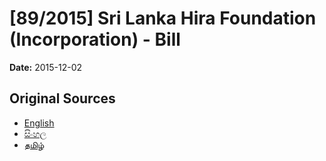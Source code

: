 # [89/2015] Sri Lanka Hira Foundation (Incorporation) - Bill

**Date:** 2015-12-02

## Original Sources

- [English](https://documents.gov.lk/view/bills/2015/12/89-2015_E.pdf)
- [සිංහල](https://documents.gov.lk/view/bills/2015/12/89-2015_S.pdf)
- [தமிழ்](https://documents.gov.lk/view/bills/2015/12/89-2015_T.pdf)
